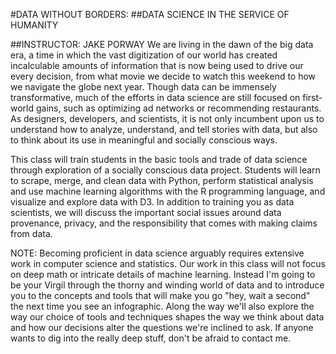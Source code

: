 #DATA WITHOUT BORDERS:
##DATA SCIENCE IN THE SERVICE OF HUMANITY

##INSTRUCTOR: JAKE PORWAY
We are living in the dawn of the big data era, a time in which the vast digitization of our world has created incalculable amounts of information that is now being used to drive our every decision, from what movie we decide to watch this weekend to how we navigate the globe next year. Though data can be immensely transformative, much of the efforts in data science are still focused on first-world gains, such as optimizing ad networks or recommending restaurants. As designers, developers, and scientists, it is not only incumbent upon us to understand how to analyze, understand, and tell stories with data, but also to think about its use in meaningful and socially conscious ways.

This class will train students in the basic tools and trade of data science through exploration of a socially conscious data project. Students will learn to scrape, merge, and clean data with Python, perform statistical analysis and use machine learning algorithms with the R programming language, and visualize and explore data with D3. In addition to training you as data scientists, we will discuss the important social issues around data provenance, privacy, and the responsibility that comes with making claims from data.

NOTE: Becoming proficient in data science arguably requires extensive work in computer science and statistics. Our work in this class will not focus on deep math or intricate details of machine learning. Instead I'm going to be your Virgil through the thorny and winding world of data and to introduce you to the concepts and tools that will make you go "hey, wait a second" the next time you see an infographic. Along the way we'll also explore the way our choice of tools and techniques shapes the way we think about data and how our decisions alter the questions we're inclined to ask. If anyone wants to dig into the really deep stuff, don't be afraid to contact me.
